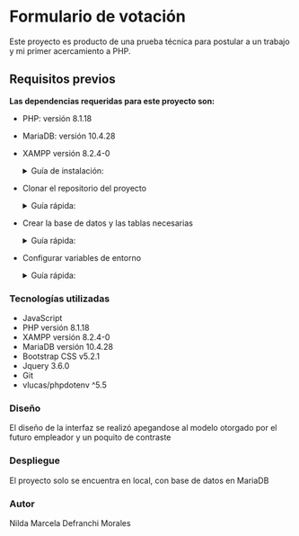 # **Formulario de votación**

Este proyecto es producto de una prueba técnica para postular a un trabajo y mi primer acercamiento a PHP. 

## **Requisitos previos**

__Las dependencias requeridas para este proyecto son:__

- PHP: versión 8.1.18 

- MariaDB: versión 10.4.28

- XAMPP versión 8.2.4-0 



    <details>


    <summary>Guía de instalación:</summary>


    <sub>Luego de descargar en este link: (https://www.apachefriends.org/es/index.html)</sub>
    
    <sub>Abrir la terminal en descargas y ponemos el siguiente comando: `sudo chmod +x ./xampp-linux-x64-8.2.4-0-installer.run`, luego ejecutamos sudo `./xampp-linux-x64-8.2.4-0-installer.run` y se abrirá una ventana donde solo debemos dar siguiente hasta terminar y cerrar.</sub>


    <sub>Para ejecutar la interfaz grafica se debe usar el siguiente comando: `sudo ./manager-linux-x64.run`, en la interfaz grafica, ir a 'Manage Servers/start all' y activar los tres campos (si la última no se activa, es que falta instalar lib, para eso, usa el siguiente comando: `sudo dnf install libnsl` y listo.</sub>

    <sub>Luego ir al navegador y poner la siguiente URL: (http://localhost/dashboard/phpMyAdmin)</sub>
 

    __Configuracion global:__

    <sub>Ingresar con: `sudo nano/etc/profile`, no tocar nada y bajar al final donde pondremos lo siguiente: `export PATH=”$PATH:/opt/lampp/bin`, volver al inicio y probar con este comando: `php —version`, si nos muestra la información es que ya esta configurado globalmente.</sub>


    __Para ingresar por la terminal:__

    <sub>`sudo chown -R usuario:grupos /opt/lampp/htdocs` (para saber cuál es tu usuario se usa: `whoami` y para ver los grupos: `groups usuario`)</sub>

        
    </details>


- Clonar el repositorio del proyecto 

    <details>


    <summary>Guía rápida:</summary>


    <sub>Abre una terminal o línea de comandos en tu sistema operativo y navega hasta el directorio donde deseas clonar el repositorio, ejecuta el siguiente comando: `git clone https://github.com/ndef10/formulario-votacion.git`</sub>


    </details>


-  Crear la base de datos y las tablas necesarias

    <details>


    <summary>Guía rápida:</summary>


    <sub>Script se encuentra en la carpeta SQL dentro del proyecto (se llama: formulario.sql)</sub>

    <sub>Con el servidor iniciado abre una terminal, en caso de no tener configurada una contraseña puedes usar el siguiente comando: `mysql -u root -p` (si tienes una contraseña configurada para el usuario "root", se te solicitará ingresarla después de ejecutar el comando)</sub>

    <sub>Una vez que estés conectado a la base de datos, puedes importar el script con el siguiente comando: `source /ruta/al/formulario.sql`
    (modificar la ruta dependiendo de su ubicación)</sub>

    </details>



- Configurar variables de entorno

    <details>


    <summary>Guía rápida:</summary>


    Se crearon variables de entorno con la libreria: vlucas/phpdotenv


    </details>



### **Tecnologías utilizadas**

- JavaScript
- PHP versión 8.1.18
- XAMPP versión 8.2.4-0
- MariaDB versión 10.4.28
- Bootstrap CSS v5.2.1
- Jquery 3.6.0 
- Git
- vlucas/phpdotenv ^5.5



### **Diseño**

El diseño de la interfaz se realizó apegandose al modelo otorgado por el futuro empleador y un poquito de contraste



### **Despliegue**

El proyecto solo se encuentra en local, con base de datos en MariaDB



### **Autor**

Nilda Marcela Defranchi Morales